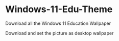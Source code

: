 # Windows-11-Edu-Theme
Download all the Windows 11 Education Wallpaper

Download and set the picture as desktop wallpaper
